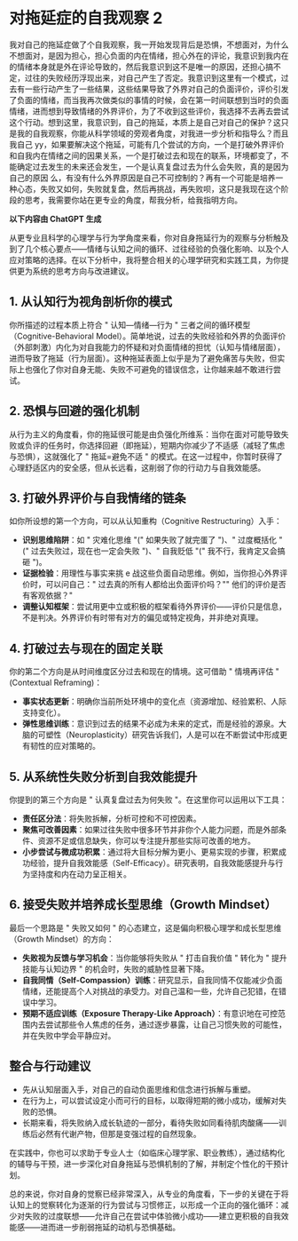 # 对拖延症的自我观察 2

我对自己的拖延症做了个自我观察，我一开始发现背后是恐惧，不想面对，为什么不想面对，是因为担心，担心负面的内在情绪，担心外在的评论，我意识到我内在的情绪本身就是外在评论导致的，然后我意识到这不是唯一的原因，还担心搞不定，过往的失败经历浮现出来，对自己产生了否定。我意识到这里有一个模式，过去有一些行动产生了一些结果，这些结果导致了外界对自己的负面评价，评价引发了负面的情绪，而当我再次做类似的事情的时候，会在第一时间联想到当时的负面情绪，进而想到导致情绪的外界评价，为了不收到这些评价，我选择不去再去尝试这个行动。想到这里，我意识到，自己的拖延，本质上是自己对自己的保护？这只是我的自我观察，你能从科学领域的旁观者角度，对我进一步分析和指导么？而且我自己 yy，如果要解决这个拖延，可能有几个尝试的方向，一个是打破外界评价和自我内在情绪之间的因果关系，一个是打破过去和现在的联系，环境都变了，不能确定过去发生的未来还会发生，一个是认真复盘过去为什么会失败，真的是因为自己的原因 么，有没有什么外界原因是自己不可控制的？再有一个可能是培养一种心态，失败又如何，失败就复盘，然后再挑战，再失败呗，这只是我现在这个阶段的思考，我需要你站在更专业的角度，帮我分析，给我指明方向。

**以下内容由 ChatGPT 生成**

从更专业且科学的心理学与行为学角度来看，你对自身拖延行为的观察与分析触及到了几个核心要点——情绪与认知之间的循环、过往经验的负强化影响、以及个人应对策略的选择。在以下分析中，我将整合相关的心理学研究和实践工具，为你提供更为系统的思考方向与改进建议。

## **1. 从认知行为视角剖析你的模式**

你所描述的过程本质上符合 " 认知—情绪—行为 " 三者之间的循环模型（Cognitive-Behavioral Model）。简单地说，过去的失败经验和外界的负面评价（外部刺激）内化为对自我能力的怀疑和对负面情绪的担忧（认知与情绪层面），进而导致了拖延（行为层面）。这种拖延表面上似乎是为了避免痛苦与失败，但实际上也强化了你对自身无能、失败不可避免的错误信念，让你越来越不敢进行尝试。

## **2. 恐惧与回避的强化机制**

从行为主义的角度看，你的拖延很可能是由负强化所维系：当你在面对可能导致失败或负评的任务时，你选择回避（即拖延），短期内你减少了不适感（减轻了焦虑与恐惧），这就强化了 " 拖延=避免不适 " 的模式。在这一过程中，你暂时获得了心理舒适区内的安全感，但从长远看，这削弱了你的行动力与自我效能感。

## **3. 打破外界评价与自我情绪的链条**

如你所设想的第一个方向，可以从认知重构（Cognitive Restructuring）入手：

- **识别思维陷阱**：如 " 灾难化思维 "(" 如果失败了就完蛋了 ")、" 过度概括化 "(" 过去失败过，现在也一定会失败 ")、" 自我贬低 "(" 我不行，我肯定又会搞砸 ")。
- **证据检验**：用理性与事实来挑 e 战这些负面自动思维。例如，当你担心外界评价时，可以问自己：" 过去真的所有人都给出负面评价吗？"" 他们的评价是否有客观依据？"
- **调整认知框架**：尝试用更中立或积极的框架看待外界评价——评价只是信息，不是判决。外界评价有时带有对方的偏见或特定视角，并非绝对真理。

## **4. 打破过去与现在的固定关联**

你的第二个方向是从时间维度区分过去和现在的情境。这可借助 " 情境再评估 "(Contextual Reframing)：

- **事实状态更新**：明确你当前所处环境中的变化点（资源增加、经验累积、人际支持变化）。
- **弹性思维训练**：意识到过去的结果不必成为未来的定式，而是经验的源泉。大脑的可塑性（Neuroplasticity）研究告诉我们，人是可以在不断尝试中形成更有韧性的应对策略的。

## **5. 从系统性失败分析到自我效能提升**

你提到的第三个方向是 " 认真复盘过去为何失败 "。在这里你可以运用以下工具：

- **责任区分法**：将失败拆解，分析可控和不可控因素。
- **聚焦可改善因素**：如果过往失败中很多环节并非你个人能力问题，而是外部条件、资源不足或信息缺失，你可以专注提升那些实际可改善的地方。
- **小步尝试与微成功积累**：通过将大目标分解为更小、更易实现的步骤，积累成功经验，提升自我效能感（Self-Efficacy）。研究表明，自我效能感提升与行为坚持度和内在动力呈正相关。

## **6. 接受失败并培养成长型思维（Growth Mindset）**

最后一个思路是 " 失败又如何 " 的心态建立，这是偏向积极心理学和成长型思维（Growth Mindset）的方向：

- **失败视为反馈与学习机会**：当你能够将失败从 " 打击自我价值 " 转化为 " 提升技能与认知边界 " 的机会时，失败的威胁性显著下降。
- **自我同情（Self-Compassion）训练**：研究显示，自我同情不仅能减少负面情绪，还能提高个人对挑战的承受力。对自己温和一些，允许自己犯错，在错误中学习。
- **预期不适应训练（Exposure Therapy-Like Approach）**：有意识地在可控范围内去尝试那些令人焦虑的任务，通过逐步暴露，让自己习惯失败的可能性，并在失败中学会平静应对。

## **整合与行动建议**

- 先从认知层面入手，对自己的自动负面思维和信念进行拆解与重塑。
- 在行为上，可以尝试设定小而可行的目标，以取得短期的微小成功，缓解对失败的恐惧。
- 长期来看，将失败纳入成长轨迹的一部分，看待失败如同看待肌肉酸痛——训练后必然有代谢产物，但那是变强过程的自然现象。

在实践中，你也可以求助于专业人士（如临床心理学家、职业教练），通过结构化的辅导与干预，进一步深化对自身拖延与恐惧机制的了解，并制定个性化的干预计划。

总的来说，你对自身的觉察已经非常深入，从专业的角度看，下一步的关键在于将认知上的觉察转化为逐渐的行为尝试与习惯修正，以形成一个正向的强化循环：减少对失败的过度联想——允许自己在尝试中体验微小成功——建立更积极的自我效能感——进而进一步削弱拖延的动机与恐惧基础。
